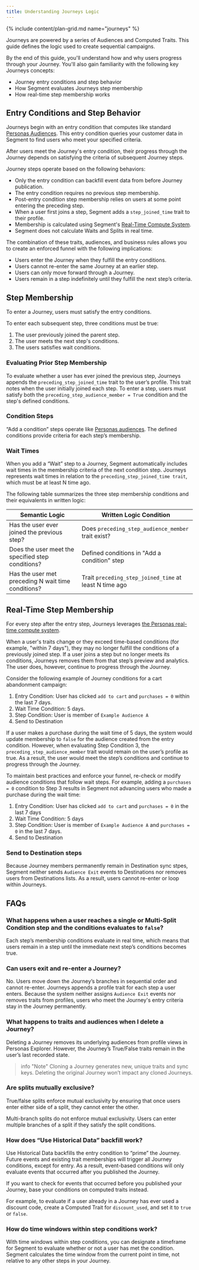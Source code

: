 ```yaml
---
title: Understanding Journeys Logic
---
```


{% include content/plan-grid.md name="journeys" %}

Journeys are powered by a series of Audiences and Computed Traits. This guide defines the logic used to create sequential campaigns.

By the end of this guide, you'll understand how and why users progress through your Journey. You'll also gain familiarity with the following key Journeys concepts:

- Journey entry conditions and step behavior
- How Segment evaluates Journeys step membership
- How real-time step membership works


## Entry Conditions and Step Behavior

Journeys begin with an entry condition that computes like standard [Personas Audiences](docs/personas/audiences/). This entry condition queries your customer data in Segment to find users who meet your specified criteria.

After users meet the Journey's entry condition, their progress through the Journey depends on satisfying the criteria of subsequent Journey steps.

Journey steps operate based on the following behaviors:

- Only the entry condition can backfill event data from before Journey publication.
- The entry condition requires no previous step membership.
- Post-entry condition step membership relies on users at some point entering the preceding step.
- When a user first joins a step, Segment adds a  `step_joined_time` trait to their profile.
- Membership is calculated using Segment's [Real-Time Compute System](/docs/personas/audiences/#real-time-compute-vs-batch).
- Segment does not calculate Waits and Splits in real time.

The combination of these traits, audiences, and business rules allows you to create an enforced funnel with the following implications:

- Users enter the Journey when they fulfill the entry conditions.
- Users cannot re-enter the same Journey at an earlier step.
- Users can only move forward through a Journey.
- Users remain in a step indefinitely until they fulfill the next step’s criteria.

## Step Membership

To enter a Journey, users must satisfy the entry conditions. 

To enter each subsequent step, three conditions must be true:


1. The user previously joined the parent step.
2. The user meets the next step's conditions.
3. The users satisfies wait conditions.

### Evaluating Prior Step Membership

To evaluate whether a user has ever joined the previous step, Journeys appends the `preceding_step_joined_time` trait to the user’s profile.  This trait notes when the user initially joined each step.  To enter a step, users must satisfy both the `preceding_step_audience_member = True` condition and the step's defined conditions.

### Condition Steps

“Add a condition” steps operate like [Personas audiences](/docs/personas/audiences/). The defined conditions provide criteria for each step’s membership.

### Wait Times

When you add a “Wait” step to a Journey, Segment automatically includes wait times in the membership criteria of the next condition step.  Journeys represents wait times in relation to the `preceding_step_joined_time trait`, which must be at least N time ago.

The following table summarizes the three step membership conditions and their equivalents in written logic:

| Semantic Logic                                     | Written Logic Condition                              |
|----------------------------------------------------|------------------------------------------------------|
| Has the user ever joined the previous step?        | Does `preceding_step_audience_member` trait exist?     |
| Does the user meet the specified step conditions?  | Defined conditions in "Add a condition" step         |
| Has the user met preceding N wait time conditions? | Trait `preceding_step_joined_time` at least N time ago |

## Real-Time Step Membership

For every step after the entry step, Journeys leverages [the Personas real-time compute system](https://segment.com/docs/personas/audiences/#real-time-compute-vs-batch).

When a user's traits change or they exceed time-based conditions (for example, "within 7 days"), they may no longer fulfill the conditions of a previously joined step. If a user joins a step but no longer meets its conditions, Journeys removes them from that step’s preview and analytics.  The user does, however, continue to progress through the Journey.

Consider the following example of Journey conditions for a cart abandonment campaign:


1. Entry Condition: User has clicked `add to cart` and `purchases = 0` within the last 7 days.
2. Wait Time Condition: 5 days.
3. Step Condition: User is member of `Example Audience A`
4. Send to Destination

If a user makes a purchase during the wait time of 5 days, the system would update membership to `false` for the audience created from the entry condition. However, when evaluating Step Condition 3, the `preceding_step_audience_member` trait would remain on the user’s profile as true. As a result, the user would meet the step’s conditions and continue to progress through the Journey.

To maintain best practices and enforce your funnel, re-check or modify audience conditions that follow wait steps.  For example, adding a `purchases = 0` condition to Step 3 results in Segment not advancing users who made a purchase during the wait time:

1. Entry Condition: User has clicked `add to cart` and `purchases = 0` in the last 7 days
2. Wait Time Condition: 5 days
3. Step Condition: User is member of `Example Audience A` and `purchases = 0` in the last 7 days.
4. Send to Destination

### Send to Destination steps

Because Journey members permanently remain in Destination sync stpes, Segment neither sends `Audience Exit` events to Destinations nor removes users from Destinations lists.  As a result, users cannot re-enter or loop within Journeys.


## FAQs

### What happens when a user reaches a single or Multi-Split Condition step and the conditions evaluates to `false`?

Each step’s membership conditions evaluate in real time, which means that users remain in a step until the immediate next step’s conditions becomes true.

### Can users exit and re-enter a Journey?

No. Users move down the Journey’s branches in sequential order and cannot re-enter. Journeys appends a profile trait for each step a user enters. Because the system neither assigns `Audience Exit` events nor removes traits from profiles, users who meet the Journey's entry criteria stay in the Journey permanently.

### What happens to traits and audiences when I delete a Journey?

Deleting a Journey removes its underlying audiences from profile views in Personas Explorer.  However, the Journey’s True/False traits remain in the user’s last recorded state.

> info "Note"
> Cloning a Journey generates new, unique traits and sync keys.  Deleting the original Journey won’t impact any cloned Journeys.

### Are splits mutually exclusive?

True/false splits enforce mutual exclusivity by ensuring that once users enter either side of a split, they cannot enter the other.

Multi-branch splits do not enforce mutual exclusivity. Users can enter multiple branches of a split if they satisfy the split conditions.

### How does “Use Historical Data” backfill work?

Use Historical Data backfills the entry condition to “prime” the Journey.  Future events and existing trait memberships will trigger all Journey conditions, except for entry.  As a result, event-based conditions will only evaluate events that occurred after you published the Journey.

If you want to check for events that occurred before you published your Journey, base your conditions on computed traits instead.

For example, to evaluate if a user already in a Journey has ever used a discount code, create a Computed Trait for `discount_used`, and set it to `true` or `false`.

### How do time windows within step conditions work?

With time windows within step conditions, you can designate a timeframe for Segment to evaluate whether or not a user has met the condition.  Segment calculates the time window from the current point in time, not relative to any other steps in your Journey.
